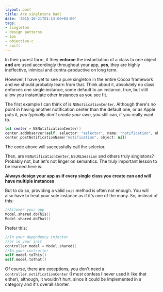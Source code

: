 ```yaml
---
layout: post
title: Are singletons bad?
date: '2015-10-21T01:13:00+03:00'
tags:
- singleton
- design patterns
- ios
- objective-c
- swift
---
```


In their purest form, if they **enforce** the instantiation of a class to one object **and** are used accordingly throughout your app, **yes**, they are highly ineffective, inimical and contra-productive on long term.

However, I have yet to see a pure singleton in the entire Cocoa framework and we should probably learn from that. Think about it, absolutely no class enforces one single instance, some default to an instance, true, but still allow you instantiate other instances as you see fit.

The first example I can think of is `NSNotiicationCenter`. Although there's no point in having another notification center than the default one, or as Apple puts it, *you typically don’t create your own*, you still can, if you really want to.

```swift
let center = NSNotificationCenter()
center.addObserver(self, selector: "selector", name: "notification", object: nil)
center.postNotificationName("notification", object: nil)
```
The code above will successfully call the selector.

Then, are `NSNotificationCenter`, `NSURLSession` and others truly singletons? Probably not, but let's not linger on semantics. The truly important lesson to be learned here is:

**Always design your app as if every single class you create can and will have multiple instances**

But to do so, providing a valid `init` method is often not enough. You will also have to treat your sole instance as if it's one of the many. So, instead of this:

```swift
//Allover your app
Model.shared.doThis()
Model.shared.doThat()
```

Prefer this:

```swift
//In your dependency injector
//or in your init
controller.model = Model.shared()
//In your controller
self.model.toThis()
self.model.toThat()
```

Of course, there are exceptions, you don't need a `controller.notificationCenter` (I must confess I never used it like that either), although, it wouldn't hurt, since it could be implemented in a category and it's overall shorter.
